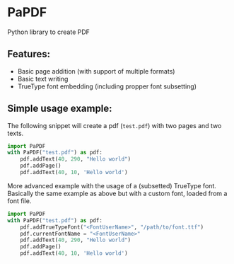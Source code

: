 # PaPDF
Python library to create PDF

## Features:
 - Basic page addition (with support of multiple formats)
 - Basic text writing
 - TrueType font embedding (including propper font subsetting)

## Simple usage example:

The following snippet will create a pdf (`test.pdf`) with two pages and two
texts.

```python
import PaPDF
with PaPDF("test.pdf") as pdf:
    pdf.addText(40, 290, "Hello world")
    pdf.addPage()
    pdf.addText(40, 10, 'Hello world')
```



More advanced example with the usage of a (subsetted) TrueType font. Basically
the same example as above but with a custom font, loaded from a font file.
```python
import PaPDF
with PaPDF("test.pdf") as pdf:
    pdf.addTrueTypeFont("<FontUserName>", "/path/to/font.ttf")
    pdf.currentFontName = "<FontUserName>"
    pdf.addText(40, 290, "Hello world")
    pdf.addPage()
    pdf.addText(40, 10, 'Hello world')
```
